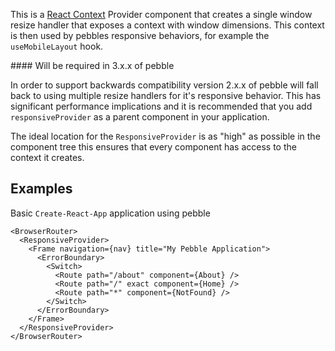 This is a [React Context](https://reactjs.org/docs/context.html) Provider component that creates a single window resize handler that exposes a context with window dimensions. This context is then used by pebbles responsive behaviors, for example the `useMobileLayout` hook.

<div className="styleguide__callout">
#### Will be required in 3.x.x of pebble

In order to support backwards compatibility version 2.x.x of pebble will fall back to using multiple resize handlers for it's responsive behavior. This has significant performance implications and it is recommended that you add `responsiveProvider` as a parent component in your application.

</div>

The ideal location for the `ResponsiveProvider` is as "high" as possible in the component tree this ensures that every component has access to the context it creates.

## Examples

Basic `Create-React-App` application using pebble

```shell
<BrowserRouter>
  <ResponsiveProvider>
    <Frame navigation={nav} title="My Pebble Application">
      <ErrorBoundary>
        <Switch>
          <Route path="/about" component={About} />
          <Route path="/" exact component={Home} />
          <Route path="*" component={NotFound} />
        </Switch>
      </ErrorBoundary>
    </Frame>
  </ResponsiveProvider>
</BrowserRouter>
```

